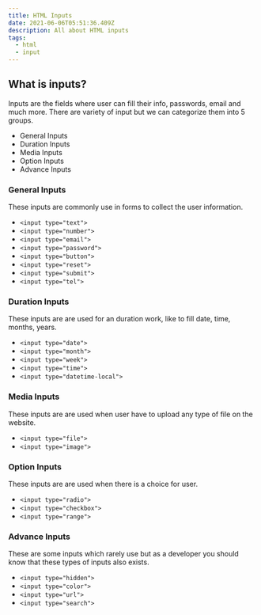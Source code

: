 ```yaml
---
title: HTML Inputs
date: 2021-06-06T05:51:36.409Z
description: All about HTML inputs
tags:
  - html
  - input
---
```

## What is inputs?

Inputs are the fields where user can fill their info, passwords, email and much more. There are variety of input but we can categorize them into 5 groups.

* General Inputs
* Duration Inputs
* Media Inputs
* Option Inputs
* Advance Inputs

### General Inputs

These inputs are commonly use in forms to collect the user information.

* `<input type="text">`
* `<input type="number">`
* `<input type="email">`
* `<input type="password">`
* `<input type="button">`
* `<input type="reset">`
* `<input type="submit">`
* `<input type="tel">`

### Duration Inputs

These inputs are are used for an duration work, like to  fill date, time, months, years.

* `<input type="date">`
* `<input type="month">`
* `<input type="week">`
* `<input type="time">`
* `<input type="datetime-local">`

### Media Inputs

These inputs are are used when user have to upload any type of file on the website.

* `<input type="file">`
* `<input type="image">`

### Option Inputs

These inputs are are used when there is a choice for user.

* `<input type="radio">`
* `<input type="checkbox">`
* `<input type="range">`

### Advance Inputs

These are some inputs which rarely use but as a developer you should know that these types of inputs also exists.

* `<input type="hidden">`
* `<input type="color">`
* `<input type="url">`
* `<input type="search">`
